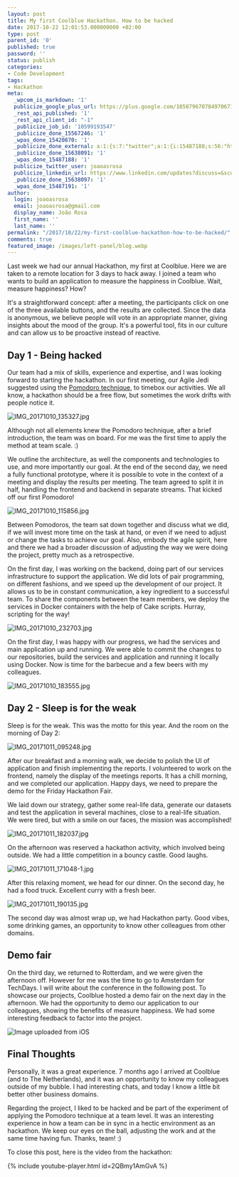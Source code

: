 ```yaml
---
layout: post
title: My first Coolblue Hackathon. How to be hacked
date: 2017-10-22 12:01:53.000000000 +02:00
type: post
parent_id: '0'
published: true
password: ''
status: publish
categories:
- Code Development
tags:
- Hackathon
meta:
  _wpcom_is_markdown: '1'
  publicize_google_plus_url: https://plus.google.com/105879670784970671735/posts/AJsGSdoA1xX
  _rest_api_published: '1'
  _rest_api_client_id: "-1"
  _publicize_job_id: '10599193547'
  _publicize_done_15567246: '1'
  _wpas_done_15420870: '1'
  _publicize_done_external: a:1:{s:7:"twitter";a:1:{i:15487188;s:56:"https://twitter.com/joaoasrosa/status/922040353733177344";}}
  _publicize_done_15638091: '1'
  _wpas_done_15487188: '1'
  publicize_twitter_user: joaoasrosa
  publicize_linkedin_url: https://www.linkedin.com/updates?discuss=&scope=27794317&stype=M&topic=6327806050770653184&type=U&a=PRUo
  _publicize_done_15638097: '1'
  _wpas_done_15487191: '1'
author:
  login: joaoasrosa
  email: joaoasrosa@gmail.com
  display_name: João Rosa
  first_name: ''
  last_name: ''
permalink: "/2017/10/22/my-first-coolblue-hackathon-how-to-be-hacked/"
comments: true
featured_image: /images/left-panel/blog.webp
---
```

Last week we had our annual Hackathon, my first at Coolblue. Here we are taken to a remote location for 3 days to hack away. I joined a team who wants to build an application to measure the happiness in Coolblue. Wait, measure happiness? How?

It's a straightforward concept: after a meeting, the participants click on one of the three available buttons, and the results are collected. Since the data is anonymous, we believe people will vote in an appropriate manner, giving insights about the mood of the group. It's a powerful tool, fits in our culture and can allow us to be proactive instead of reactive.

Day 1 - Being hacked
--------------------

Our team had a mix of skills, experience and expertise, and I was looking forward to starting the hackathon. In our first meeting, our Agile Jedi suggested using the [Pomodoro technique](https://en.wikipedia.org/wiki/Pomodoro_Technique), to timebox our activities. We all know, a hackathon should be a free flow, but sometimes the work drifts with people notice it.

![IMG_20171010_135327.jpg](/images/assets/img_20171010_135327.jpg)

Although not all elements knew the Pomodoro technique, after a brief introduction, the team was on board. For me was the first time to apply the method at team scale. :)

We outline the architecture, as well the components and technologies to use, and more importantly our goal. At the end of the second day, we need a fully functional prototype, where it is possible to vote in the context of a meeting and display the results per meeting. The team agreed to split it in half, handling the frontend and backend in separate streams. That kicked off our first Pomodoro!

![IMG_20171010_115856.jpg](/images/assets/img_20171010_115856.jpg)

Between Pomodoros, the team sat down together and discuss what we did, if we will invest more time on the task at hand, or even if we need to adjust or change the tasks to achieve our goal. Also, embody the agile spirit, here and there we had a broader discussion of adjusting the way we were doing the project, pretty much as a retrospective.

On the first day, I was working on the backend, doing part of our services infrastructure to support the application. We did lots of pair programming, on different fashions, and we speed up the development of our project. It allows us to be in constant communication, a key ingredient to a successful team. To share the components between the team members, we deploy the services in Docker containers with the help of Cake scripts. Hurray, scripting for the way!

![IMG_20171010_232703.jpg](/images/assets/img_20171010_232703.jpg)

On the first day, I was happy with our progress, we had the services and main application up and running. We were able to commit the changes to our repositories, build the services and application and running it locally using Docker. Now is time for the barbecue and a few beers with my colleagues.

![IMG_20171010_183555.jpg](/images/assets/img_20171010_183555.jpg)

Day 2 - Sleep is for the weak
-----------------------------

Sleep is for the weak. This was the motto for this year. And the room on the morning of Day 2:

![IMG_20171011_095248.jpg](/images/assets/img_20171011_095248.jpg)

After our breakfast and a morning walk, we decide to polish the UI of application and finish implementing the reports. I volunteered to work on the frontend, namely the display of the meetings reports. It has a chill morning, and we completed our application. Happy days, we need to prepare the demo for the Friday Hackathon Fair.

We laid down our strategy, gather some real-life data, generate our datasets and test the application in several machines, close to a real-life situation. We were tired, but with a smile on our faces, the mission was accomplished!

![IMG_20171011_182037.jpg](/images/assets/img_20171011_182037.jpg)

On the afternoon was reserved a hackathon activity, which involved being outside. We had a little competition in a bouncy castle. Good laughs.

![IMG_20171011_171048-1.jpg](/images/assets/img_20171011_171048-1.jpg)

After this relaxing moment, we head for our dinner. On the second day, he had a food truck. Excellent curry with a fresh beer.

![IMG_20171011_190135.jpg](/images/assets/img_20171011_190135.jpg)

The second day was almost wrap up, we had Hackathon party. Good vibes, some drinking games, an opportunity to know other colleagues from other domains.

Demo fair
---------

On the third day, we returned to Rotterdam, and we were given the afternoon off. However for me was the time to go to Amsterdam for TechDays. I will write about the conference in the following post. To showcase our projects, Coolblue hosted a demo fair on the next day in the afternoon. We had the opportunity to demo our application to our colleagues, showing the benefits of measure happiness. We had some interesting feedback to factor into the project.

![Image uploaded from iOS](/images/assets/image-uploaded-from-ios.jpg)

Final Thoughts
--------------

Personally, it was a great experience. 7 months ago I arrived at Coolblue (and to The Netherlands), and it was an opportunity to know my colleagues outside of my bubble. I had interesting chats, and today I know a little bit better other business domains.

Regarding the project, I liked to be hacked and be part of the experiment of applying the Pomodoro technique at a team level. It was an interesting experience in how a team can be in sync in a hectic environment as an hackathon. We keep our eyes on the ball, adjusting the work and at the same time having fun. Thanks, team! :)

To close this post, here is the video from the hackathon:

{% include youtube-player.html id=2QBmy1AmGvA %}